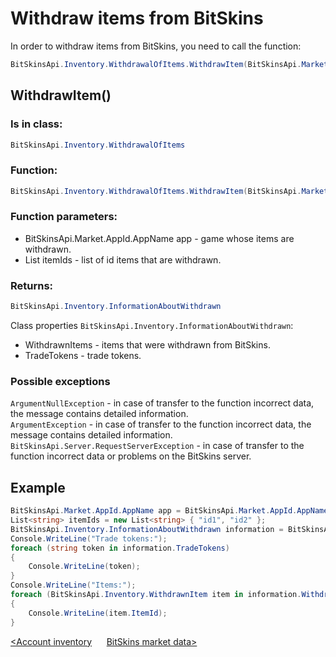﻿# Withdraw items from BitSkins

In order to withdraw items from BitSkins, you need to call the function:

```csharp
BitSkinsApi.Inventory.WithdrawalOfItems.WithdrawItem(BitSkinsApi.Market.AppId.AppName app, List<string> itemIds);
```

## WithdrawItem()

### Is in class:

```csharp
BitSkinsApi.Inventory.WithdrawalOfItems
```

### Function:

```csharp
BitSkinsApi.Inventory.WithdrawalOfItems.WithdrawItem(BitSkinsApi.Market.AppId.AppName app, List<string> itemIds);
```

### Function parameters:

* BitSkinsApi.Market.AppId.AppName app - game whose items are withdrawn.
* List<string> itemIds - list of id items that are withdrawn.

### Returns:

```csharp
BitSkinsApi.Inventory.InformationAboutWithdrawn
```

Class properties ```BitSkinsApi.Inventory.InformationAboutWithdrawn```:
* WithdrawnItems - items that were withdrawn from BitSkins.
* TradeTokens - trade tokens.

### Possible exceptions
```ArgumentNullException``` - in case of transfer to the function incorrect data, the message contains detailed information.
\
```ArgumentException``` - in case of transfer to the function incorrect data, the message contains detailed information.
\
```BitSkinsApi.Server.RequestServerException``` - in case of transfer to the function incorrect data or problems on the BitSkins server.

## Example

```csharp
BitSkinsApi.Market.AppId.AppName app = BitSkinsApi.Market.AppId.AppName.CounterStrikGlobalOffensive;
List<string> itemIds = new List<string> { "id1", "id2" };
BitSkinsApi.Inventory.InformationAboutWithdrawn information = BitSkinsApi.Inventory.WithdrawalOfItems.WithdrawItem(app, itemIds);
Console.WriteLine("Trade tokens:");
foreach (string token in information.TradeTokens)
{
    Console.WriteLine(token);
}
Console.WriteLine("Items:");
foreach (BitSkinsApi.Inventory.WithdrawnItem item in information.WithdrawnItems)
{
    Console.WriteLine(item.ItemId);
}
```

[<Account inventory](https://github.com/Captious99/BitSkinsApi/blob/master/docs/eng/inventory/account_inventory.md) &nbsp;&nbsp;&nbsp;&nbsp; [BitSkins market data>](https://github.com/Captious99/BitSkinsApi/blob/master/docs/eng/market/market_data.md)